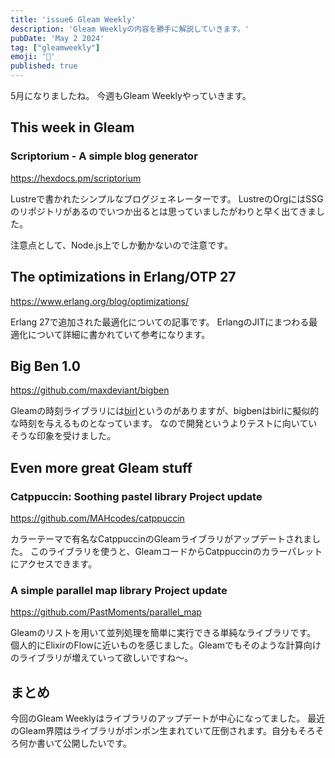 ```yaml
---
title: 'issue6 Gleam Weekly'
description: 'Gleam Weeklyの内容を勝手に解説していきます。'
pubDate: 'May 2 2024'
tag: ["gleamweekly"]
emoji: '🦊'
published: true
---
```


5月になりましたね。 今週もGleam Weeklyやっていきます。

## This week in Gleam

### Scriptorium - A simple blog generator

https://hexdocs.pm/scriptorium

Lustreで書かれたシンプルなブログジェネレーターです。
LustreのOrgにはSSGのリポジトリがあるのでいつか出るとは思っていましたがわりと早く出てきました。

注意点として、Node.js上でしか動かないので注意です。

## The optimizations in Erlang/OTP 27

https://www.erlang.org/blog/optimizations/

Erlang 27で追加された最適化についての記事です。
ErlangのJITにまつわる最適化について詳細に書かれていて参考になります。

## Big Ben 1.0

https://github.com/maxdeviant/bigben

Gleamの時刻ライブラリには[birl](https://github.com/massivefermion/birl)というのがありますが、bigbenはbirlに擬似的な時刻を与えるものとなっています。
なので開発というよりテストに向いていそうな印象を受けました。

## Even more great Gleam stuff

### Catppuccin: Soothing pastel library Project update

https://github.com/MAHcodes/catppuccin

カラーテーマで有名なCatppuccinのGleamライブラリがアップデートされました。
このライブラリを使うと、GleamコードからCatppuccinのカラーパレットにアクセスできます。

### A simple parallel map library Project update

https://github.com/PastMoments/parallel_map

Gleamのリストを用いて並列処理を簡単に実行できる単純なライブラリです。
個人的にElixirのFlowに近いものを感じました。Gleamでもそのような計算向けのライブラリが増えていって欲しいですね～。

## まとめ

今回のGleam Weeklyはライブラリのアップデートが中心になってました。
最近のGleam界隈はライブラリがポンポン生まれていて圧倒されます。自分もそろそろ何か書いて公開したいです。
